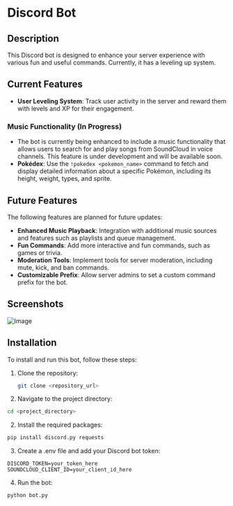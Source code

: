 # Discord Bot

## Description
This Discord bot is designed to enhance your server experience with various fun and useful commands. Currently, it has a leveling up system.

## Current Features
- **User Leveling System**: Track user activity in the server and reward them with levels and XP for their engagement.

### Music Functionality (In Progress)
- The bot is currently being enhanced to include a music functionality that allows users to search for and play songs from SoundCloud in voice channels. This feature is under development and will be available soon.
- **Pokédex**: Use the `!pokedex <pokemon_name>` command to fetch and display detailed information about a specific Pokémon, including its height, weight, types, and sprite.

## Future Features
The following features are planned for future updates:

- **Enhanced Music Playback**: Integration with additional music sources and features such as playlists and queue management.
- **Fun Commands**: Add more interactive and fun commands, such as games or trivia.
- **Moderation Tools**: Implement tools for server moderation, including mute, kick, and ban commands.
- **Customizable Prefix**: Allow server admins to set a custom command prefix for the bot.

## Screenshots
![Image](https://imgur.com/J5QFqLX.png)

## Installation
To install and run this bot, follow these steps:

1. Clone the repository:
   ```bash
   git clone <repository_url>
   ```
2. Navigate to the project directory:
```bash
cd <project_directory>
```
2. Install the required packages:
```bash
pip install discord.py requests
```
3. Create a .env file and add your Discord bot token:
```
DISCORD_TOKEN=your_token_here
SOUNDCLOUD_CLIENT_ID=your_client_id_here
```
4. Run the bot:
```bash
python bot.py
```
